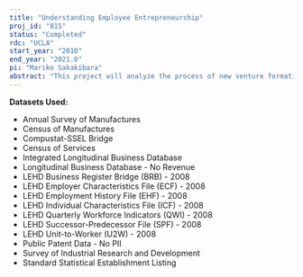 ```yaml
---
title: "Understanding Employee Entrepreneurship"
proj_id: "815"
status: "Completed"
rdc: "UCLA"
start_year: "2010"
end_year: "2021.0"
pi: "Mariko Sakakibara"
abstract: "This project will analyze the process of new venture formation in the US economy with particular emphasis on employee entrepreneurship. The project will create a new-ventures dataset, and will use that dataset to examine new venture formation in three closely related investigations. The first will compare the performance of new ventures with different pre-entry histories, and analyze how these performance variations are related to the characteristics of the new venture's founders and its parent firm. The second will shift the focus to spinoffs, i.e., new firms started by clusters of employees from an existing firm and will examine why some firms and industries seem to spawn more spinoffs than others. The last investigation will narrow the focus to a single institutional factor -- non-compete covenants -- and will seek to understand if inter-state differences in the enforceability of these covenants affect new firm creation. "
---
```


**Datasets Used:**

  - Annual Survey of Manufactures 
  - Census of Manufactures 
  - Compustat-SSEL Bridge 
  - Census of Services 
  - Integrated Longitudinal Business Database 
  - Longitudinal Business Database - No Revenue 
  - LEHD Business Register Bridge (BRB) - 2008 
  - LEHD Employer Characteristics File (ECF) - 2008 
  - LEHD Employment History File (EHF) - 2008 
  - LEHD Individual Characteristics File (ICF) - 2008 
  - LEHD Quarterly Workforce Indicators (QWI) - 2008 
  - LEHD Successor-Predecessor File (SPF) - 2008 
  - LEHD Unit-to-Worker (U2W) - 2008 
  - Public Patent Data - No PII 
  - Survey of Industrial Research and Development 
  - Standard Statistical Establishment Listing 


